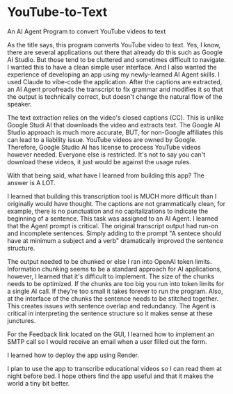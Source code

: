 # YouTube-to-Text
An AI Agent Program to convert YouTube videos to text

As the title says, this program converts YouTube video to text.  Yes, I know, there are several applications out there that already do this such as Google AI Studio. But those tend to be cluttered and sometimes difficult to navigate.  I wanted this to have a clean simple user interface. And I also wanted the experience of developing an app using my newly-learned AI Agent skills.  I used Claude to vibe-code the application.  After the captions are extracted, an AI Agent proofreads the transcript to fix grammar and modifies it so that the output is technically correct, but doesn't change the natural flow of the speaker.

The text extraction relies on the video's closed captions (CC).  This is unlike Google Studi AI that downloads the video and extracts text.  The Google AI Studio approach is much more accurate, BUT, for non-Google affiliates this can lead to a liability issue. YouTube videos are owned by Google.  Therefore, Google Studio AI has license to process YouTube videos however needed.  Everyone else is restricted.  It's not to say you can't download these videos, it just would be against the usage rules.

With that being said, what have I learned from building this app?  The answer is A LOT.

I learned that building this transcription tool is MUCH more difficult than I originally would have thought.  The captions are not grammatically clean, for example, there is no punctuation and no capitalizations to indicate the beginning of a sentence.  This task was assigned to an AI Agent. I learned that the Agent prompt is critical.  The original transcript output had run-on and incomplete sentences. Simply adding to the prompt "A sentece should have at minimum a subject and a verb" dramatically improved the sentence structure.

The output needed to be chunked or else I ran into OpenAI token limits. Information chunking seems to be a standard approach for AI applications, however, I learned that it's difficult to implement.  The size of the chunks needs to be optimized. If the chunks are too big you run into token limits for a single AI call.  If they're too small it takes forever to run the program.  Also, at the interface of the chunks the sentence needs to be stitched together.  This creates issues with sentence overlap and redundancy.  The Agent is critical in interpreting the sentence structure so it makes sense at these junctures.

For the Feedback link located on the GUI, I learned how to implement an SMTP call so I would receive an email when a user filled out the form.  

I learned how to deploy the app using Render.  

I plan to use the app to transcribe educational videos so I can read them at night before bed.  I hope others find the app useful and that it makes the world a tiny bit better.         
